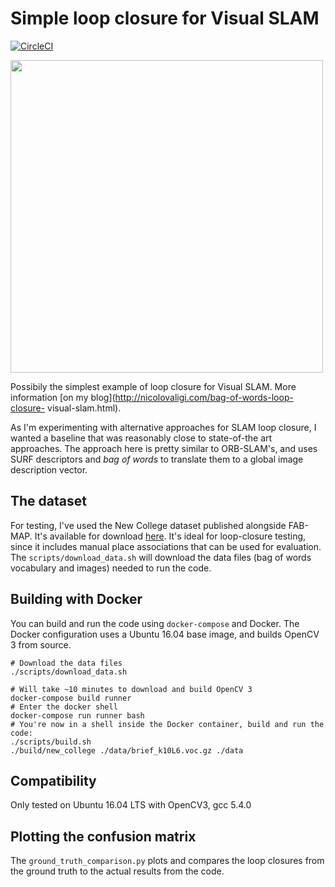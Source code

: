 # Simple loop closure for Visual SLAM

[![CircleCI](https://circleci.com/gh/nicolov/simple_slam_loop_closure.svg?style=shield)](https://circleci.com/gh/nicolov/simple_slam_loop_closure)

<img src="https://github.com/nicolov/simple_slam_loop_closure/raw/master/out/confusion_matrix.png" width="500" style="text-align: center"/>

Possibily the simplest example of loop closure for Visual SLAM. More
information [on my blog](http://nicolovaligi.com/bag-of-words-loop-closure-
visual-slam.html).

As I'm experimenting with alternative approaches for SLAM loop closure, I
wanted a baseline that was reasonably close to state-of-the art approaches.
The approach here is pretty similar to ORB-SLAM's, and uses SURF descriptors
and *bag of words* to translate them to a global image description vector.

## The dataset

For testing, I've used the New College dataset published alongside FAB-MAP.
It's available for download
[here](http://www.ijrr.org/ijrr_2008/volume27-issue6/090961/3_data.htm). It's
ideal for loop-closure testing, since it includes manual place associations
that can be used for evaluation. The `scripts/download_data.sh` will
download the data files (bag of words vocabulary and images) needed to run
the code.

## Building with Docker

You can build and run the code using `docker-compose` and Docker. The Docker
configuration uses a Ubuntu 16.04 base image, and builds OpenCV 3 from source.

```
# Download the data files
./scripts/download_data.sh

# Will take ~10 minutes to download and build OpenCV 3
docker-compose build runner
# Enter the docker shell
docker-compose run runner bash
# You're now in a shell inside the Docker container, build and run the code:
./scripts/build.sh
./build/new_college ./data/brief_k10L6.voc.gz ./data
```

## Compatibility

Only tested on Ubuntu 16.04 LTS with OpenCV3, gcc 5.4.0

## Plotting the confusion matrix

The `ground_truth_comparison.py` plots and compares the loop closures from the
ground truth to the actual results from the code.
